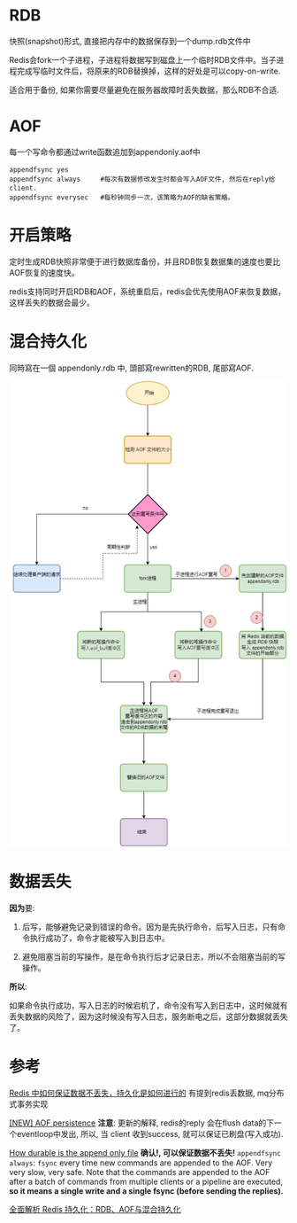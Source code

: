 # RDB

快照(snapshot)形式, 直接把内存中的数据保存到一个dump.rdb文件中

Redis会fork一个子进程，子进程将数据写到磁盘上一个临时RDB文件中。当子进程完成写临时文件后，将原来的RDB替换掉，这样的好处是可以copy-on-write.

适合用于备份, 如果你需要尽量避免在服务器故障时丢失数据，那么RDB不合适.

# AOF

每一个写命令都通过write函数追加到appendonly.aof中

```
appendfsync yes   
appendfsync always     #每次有数据修改发生时都会写入AOF文件, 然后在reply给client.
appendfsync everysec   #每秒钟同步一次，该策略为AOF的缺省策略。
```



# 开启策略

定时生成RDB快照非常便于进行数据库备份，并且RDB恢复数据集的速度也要比AOF恢复的速度快。

redis支持同时开启RDB和AOF，系统重启后，redis会优先使用AOF来恢复数据，这样丢失的数据会最少。





# 混合持久化

同時寫在一個 appendonly.rdb 中, 頭部寫rewritten的RDB, 尾部寫AOF.

<img src="9b497d55-adfe-421e-abba-b2c72b6d2d8c.png" alt="img"  />

# 数据丢失

**因为**要:

1. 后写，能够避免记录到错误的命令。因为是先执行命令，后写入日志，只有命令执行成功了，命令才能被写入到日志中。

2. 避免阻塞当前的写操作，是在命令执行后才记录日志，所以不会阻塞当前的写操作。

**所以**:

如果命令执行成功，写入日志的时候宕机了，命令没有写入到日志中，这时候就有丢失数据的风险了，因为这时候没有写入日志，服务断电之后，这部分数据就丢失了。

# 参考

[Redis 中如何保证数据不丢失，持久化是如何进行的](https://boilingfrog.github.io/2022/01/07/redis%E4%B8%AD%E5%A6%82%E4%BD%95%E8%BF%9B%E8%A1%8C%E6%95%B0%E6%8D%AE%E6%8C%81%E4%B9%85%E5%8C%96/) 有提到redis丢数据, mq分布式事务实现

[[NEW] AOF persistence](https://github.com/redis/redis/issues/13186) **注意**: 更新的解释, redis的reply 会在flush data的下一个eventloop中发出, 所以, 当 client 收到success, 就可以保证已刷盘(写入成功).

[How durable is the append only file](https://redis.io/docs/latest/operate/oss_and_stack/management/persistence/#how-durable-is-the-append-only-file) **确认!, 可以保证数据不丢失!** `appendfsync always`: `fsync` every time new commands are appended to the AOF. Very very slow, very safe. Note that the commands are appended to the AOF after a batch of commands from multiple clients or a pipeline are executed, **so it means a single write and a single fsync (before sending the replies).** 

[全面解析 Redis 持久化：RDB、AOF与混合持久化](https://www.cnblogs.com/xiaokang-coding/articles/18531836)

